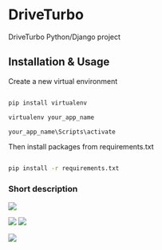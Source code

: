 # DriveTurbo
DriveTurbo Python/Django project



## Installation & Usage

Create a new virtual environment



```bash

pip install virtualenv

virtualenv your_app_name

your_app_name\Scripts\activate

```



Then install packages from requirements.txt


```bash

pip install -r requirements.txt

```



### Short description

<a target="_blank" href="https://c.radikal.ru/c14/2007/52/126fc72f0fc9.png"><img src="https://c.radikal.ru/c14/2007/52/126fc72f0fc9t.jpg" /></a>

<a target="_blank" href="https://radikal.ru"><img src="https://b.radikal.ru/b16/2007/3e/eb8ed61df9d5.png" /></a>
<a target="_blank" href="https://radikal.ru"><img src="https://a.radikal.ru/a09/2007/55/27cce2142455.png" /></a>

<a target="_blank" href="https://radikal.ru"><img src="https://b.radikal.ru/b16/2007/fd/cedbee81a476.png" /></a>
